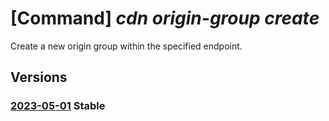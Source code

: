 # [Command] _cdn origin-group create_

Create a new origin group within the specified endpoint.

## Versions

### [2023-05-01](/Resources/mgmt-plane/L3N1YnNjcmlwdGlvbnMve30vcmVzb3VyY2Vncm91cHMve30vcHJvdmlkZXJzL21pY3Jvc29mdC5jZG4vcHJvZmlsZXMve30vZW5kcG9pbnRzL3t9L29yaWdpbmdyb3Vwcy97fQ==/2023-05-01.xml) **Stable**

<!-- mgmt-plane /subscriptions/{}/resourcegroups/{}/providers/microsoft.cdn/profiles/{}/endpoints/{}/origingroups/{} 2023-05-01 -->
